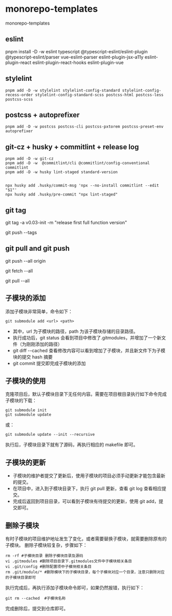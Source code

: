 # monorepo-templates

monorepo-templates

## eslint

pnpm install -D -w eslint  typescript @typescript-eslint/eslint-plugin @typescript-eslint/parser vue-eslint-parser eslint-plugin-jsx-a11y eslint-plugin-react eslint-plugin-react-hooks eslint-plugin-vue

## stylelint

```
pnpm add -D -w stylelint stylelint-config-standard stylelint-config-recess-order stylelint-config-standard-scss postcss-html postcss-less postcss-scss
```

## postcss + autoprefixer

```
pnpm add -D -w postcss postcss-cli postcss-pxtorem postcss-preset-env autoprefixer
```

## git-cz + husky + commitlint + release log

```
pnpm add -D -w git-cz
pnpm add -D -w  @commitlint/cli @commitlint/config-conventional commitlint
pnpm add -D -w husky lint-staged standard-version


npx husky add .husky/commit-msg 'npx --no-install commitlint --edit "$1"'
npx husky add .husky/pre-commit "npx lint-staged"
```

## git tag

git tag -a v0.03-init -m "release first full function version"

git push --tags

## git pull and git push

git push --all origin

git fetch --all

git pull --all

## 子模块的添加

添加子模块非常简单，命令如下：

```
git submodule add <url> <path>
```

- 其中，url 为子模块的路径，path 为该子模块存储的目录路径。
- 执行成功后，git status 会看到项目中修改了.gitmodules，并增加了一个新文件（为刚刚添加的路径）
- git diff --cached 查看修改内容可以看到增加了子模块，并且新文件下为子模块的提交 hash 摘要
- git commit 提交即完成子模块的添加

## 子模块的使用

克隆项目后，默认子模块目录下无任何内容。需要在项目根目录执行如下命令完成子模块的下载：

```
git submodule init
git submodule update
```

或：

```
git submodule update --init --recursive
```

执行后，子模块目录下就有了源码，再执行相应的 makefile 即可。

## 子模块的更新

- 子模块的维护者提交了更新后，使用子模块的项目必须手动更新才能包含最新的提交。
- 在项目中，进入到子模块目录下，执行 git pull 更新，查看 git log 查看相应提交。
- 完成后返回到项目目录，可以看到子模块有待提交的更新，使用 git add，提交即可。

## 删除子模块

有时子模块的项目维护地址发生了变化，或者需要替换子模块，就需要删除原有的子模块。
删除子模块较复杂，步骤如下：

```
rm -rf #子模块目录 删除子模块目录及源码
vi .gitmodules #删除项目目录下.gitmodules文件中子模块相关条目
vi .git/config #删除配置项中子模块相关条目
rm .git/module/* #删除模块下的子模块目录，每个子模块对应一个目录，注意只删除对应的子模块目录即可
```

执行完成后，再执行添加子模块命令即可，如果仍然报错，执行如下：

```
git rm --cached  #子模块名称
```

完成删除后，提交到仓库即可。
